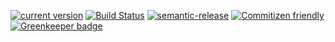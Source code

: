 [![current version](https://img.shields.io/npm/v/create-react-node-app.svg)](https://www.npmjs.com/package/create-react-node-app)
[![Build Status](https://travis-ci.org/saiichihashimoto/create-react-node-app.svg?branch=master)](https://travis-ci.org/saiichihashimoto/create-react-node-app)
[![semantic-release](https://img.shields.io/badge/%20%20%F0%9F%93%A6%F0%9F%9A%80-semantic--release-e10079.svg)](https://github.com/semantic-release/semantic-release)
[![Commitizen friendly](https://img.shields.io/badge/commitizen-friendly-brightgreen.svg)](http://commitizen.github.io/cz-cli/) [![Greenkeeper badge](https://badges.greenkeeper.io/saiichihashimoto/create-react-node-app.svg)](https://greenkeeper.io/)
